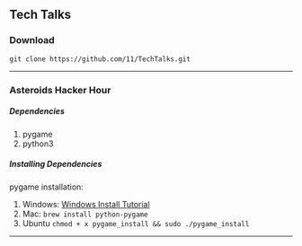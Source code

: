 ## Tech Talks


### Download
`git clone https://github.com/11/TechTalks.git`


---

### Asteroids Hacker Hour

##### Dependencies
1. pygame
2. python3

##### Installing Dependencies
pygame installation: 
1. Windows: [Windows Install Tutorial](https://www.webucator.com/blog/2015/03/installing-the-windows-64-bit-version-of-pygame/)
2. Mac: `brew install python-pygame`
3. Ubuntu `chmod + x pygame_install && sudo ./pygame_install`

---


